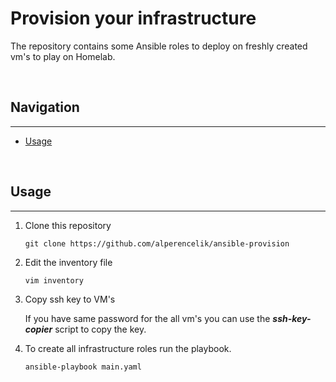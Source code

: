 # Provision your infrastructure

The repository contains some Ansible roles to deploy on freshly created vm's to play on Homelab.

</br>

## Navigation

---
  - [Usage](#usage)

</br>

## Usage 

---

1. Clone this repository

    `git clone https://github.com/alperencelik/ansible-provision`

2. Edit the inventory file 

    `vim inventory`

3. Copy ssh key to VM's 

    If you have same password for the all vm's you can use the ***ssh-key-copier*** script to copy the key.
    
4. To create all infrastructure roles run the playbook.

    `ansible-playbook main.yaml`


</br>
